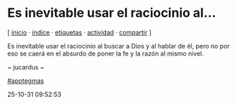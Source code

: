 # Es inevitable usar el raciocinio al...
[ [inicio](https://github.com/jucardus/jucardus.github.io/blob/main/index.md) · [índice](https://github.com/jucardus/jucardus.github.io/blob/main/indice.md) · [etiquetas](https://github.com/jucardus/jucardus.github.io/blob/main/etiquetas.md) · [actividad](https://github.com/jucardus/jucardus.github.io/blob/main/actividad.md) · [compartir](https://x.com/intent/tweet?text=Es+inevitable+usar+el+raciocinio+al...+%E2%80%94+Apotegmas%0A%0A%E2%86%92+https%3A%2F%2Fgithub.com%2Fjucardus%2Fjucardus.github.io%2Fblob%2Fmain%2Fe%2Fs%2Fi%2Fes-inevitable-usar-el-raciocinio-al.md%0A%0A%23apotegmas_jucardus) ]

Es inevitable usar el raciocinio al buscar a Dios y al hablar de él, pero no por eso se caerá en el absurdo de poner la fe y la razón al mismo nivel.

~ jucardus ~

[#apotegmas](https://github.com/jucardus/jucardus.github.io/blob/main/a/p/apotegmas.md)

25-10-31 09:52:53
